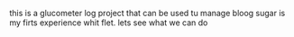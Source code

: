 this is a  glucometer log project that can be used tu manage bloog sugar is my firts  experience whit flet. lets see what we can do 
